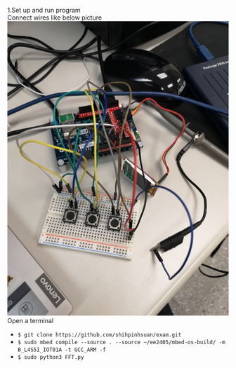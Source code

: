 1.Set up and run program
<br>Connect wires like below picture<br>
![image](https://github.com/shihpinhsuan/exam/blob/master/exam/IMG_20210407_181008.jpg)
    <br>Open a terminal<br>
    
* `$ git clone https://github.com/shihpinhsuan/exam.git`
* `$ sudo mbed compile --source . --source ~/ee2405/mbed-os-build/ -m B_L4S5I_IOT01A -t GCC_ARM -f`
* `$ sudo python3 FFT.py`
